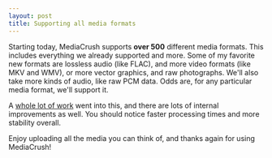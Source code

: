 ```yaml
---
layout: post
title: Supporting all media formats
---
```


Starting today, MediaCrush supports **over 500** different media formats. This includes everything
we already supported and more. Some of my favorite new formats are lossless audio (like FLAC), and
more video formats (like MKV and WMV), or more vector graphics, and raw photographs. We'll also take
more kinds of audio, like raw PCM data. Odds are, for any particular media format, we'll support it.

A [whole lot of work](https://github.com/MediaCrush/MediaCrush/pull/449) went into this, and there
are lots of internal improvements as well. You should notice faster processing times and more
stability overall.

Enjoy uploading all the media you can think of, and thanks again for using MediaCrush!
